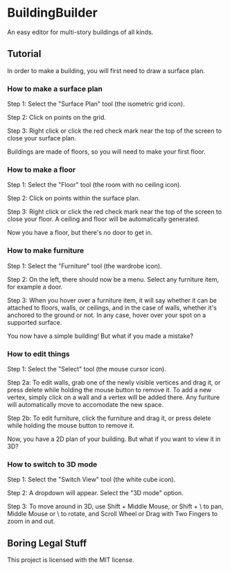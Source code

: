 # BuildingBuilder

An easy editor for multi-story buildings of all kinds.

## Tutorial

In order to make a building, you will first need to draw a surface plan.

### How to make a surface plan

Step 1: Select the "Surface Plan" tool (the isometric grid icon).

Step 2: Click on points on the grid.

Step 3: Right click or click the red check mark near the top of the screen to close your surface plan.

Buildings are made of floors, so you will need to make your first floor.

### How to make a floor

Step 1: Select the "Floor" tool (the room with no ceiling icon).

Step 2: Click on points within the surface plan.

Step 3: Right click or click the red check mark near the top of the screen to close your floor. A ceiling and floor will be automatically generated.

Now you have a floor, but there's no door to get in.

### How to make furniture

Step 1: Select the "Furniture" tool (the wardrobe icon).

Step 2: On the left, there should now be a menu. Select any furniture item, for example a door.

Step 3: When you hover over a furniture item, it will say whether it can be attached to floors, walls, or ceilings, and in the case of walls, whether it's anchored to the ground or not. In any case, hover over your spot on a supported surface.

You now have a simple building! But what if you made a mistake?

### How to edit things

Step 1: Select the "Select" tool (the mouse cursor icon).

Step 2a: To edit walls, grab one of the newly visible vertices and drag it, or press delete while holding the mouse button to remove it. To add a new vertex, simply click on a wall and a vertex will be added there. Any furiture will automatically move to accomodate the new space.

Step 2b: To edit furniture, click the furniture and drag it, or press delete while holding the mouse button to remove it.

Now, you have a 2D plan of your building. But what if you want to view it in 3D?

### How to switch to 3D mode

Step 1: Select the "Switch View" tool (the white cube icon).

Step 2: A dropdown will appear. Select the "3D mode" option.

Step 3: To move around in 3D, use Shift + Middle Mouse, or Shift + \ to pan, Middle Mouse or \ to rotate, and Scroll Wheel or Drag with Two Fingers to zoom in and out.

## Boring Legal Stuff

This project is licensed with the MIT license.